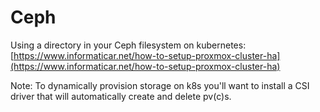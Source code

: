 # Ceph

Using a directory in your Ceph filesystem on kubernetes: [https://www.informaticar.net/how-to-setup-proxmox-cluster-ha](https://www.informaticar.net/how-to-setup-proxmox-cluster-ha)

Note: To dynamically provision storage on k8s you'll want to install a CSI driver that will automatically create and delete pv(c)s.

